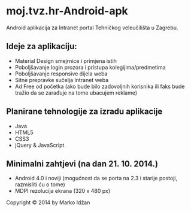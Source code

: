 moj.tvz.hr-Android-apk
======================

Android aplikacija za Intranet portal Tehničkog veleučilišta u Zagrebu. 

## Ideje za aplikaciju:

* Material Design smejrnice i primjena istih
* Poboljšavanje login prozora i pristupa kolegijima/predmetima
* Poboljšavanje responsive dijela weba
* Sitne prepravke sučelja Intranet weba
* Ad Free od početka (ako bude bilo zadovoljnih korisnika ili faks bude tražio da se zarađuje na tome ubacujem reklame)

## Planirane tehnologije za izradu aplikacije

* Java
* HTML5
* CSS3
* jQuery &amp; JavaScript


## Minimalni zahtjevi (na dan 21. 10. 2014.)

* Android 4.0 i noviji (mogućnost da se porta na 2.3 i starije postoji, razmisliti ću o tome)
* MDPI rezolucija ekrana (320 x 480 px)


Copyright &copy; 2014 by Marko Idžan
